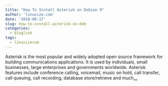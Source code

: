 ```yaml
---
title: "How To Install Asterisk on Debian 9"
author: 'linuxize.com'
date: '2018-09-17'
slug: how-to-install-asterisk-on-deb
categories:
  - bloglink
tags:
  - linuxizecom
---
```


Asterisk is the most popular and widely adopted open source framework for building communications applications. It is used by individuals, small businesses, large enterprises and governments worldwide. Asterisk features include conference calling, voicemail, music on hold, call transfer, call queuing, call recording, database store/retrieve and much[... <i class="fas fa-external-link-alt"></i>](https://linuxize.com/post/how-to-install-asterisk-on-debian-9/)


